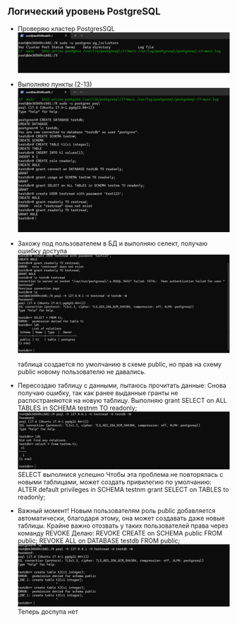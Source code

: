 ## Логический уровень PostgreSQL
- Проверяю кластер PostgresSQL
 ![](https://raw.githubusercontent.com/vrartem/Postgre-DBA-2025-07/refs/heads/main/Logical%20Layer/4.1.png)

- Выполняю пункты (2-13)
  ![](https://raw.githubusercontent.com/vrartem/Postgre-DBA-2025-07/refs/heads/main/Logical%20Layer/4.2.png)

- Захожу под пользователем в БД и выполняю селект, получаю ошибку доступа
  ![](https://raw.githubusercontent.com/vrartem/Postgre-DBA-2025-07/refs/heads/main/Logical%20Layer/4.3.png)
  
  таблица создается по умолчанию в схеме public, но прав на схему public новому пользователю не давались.

- Пересоздаю таблицу с данными, пытаюсь прочитать данные:
  Снова получаю ошибку, так как ранее выданные гранты не распостраняются на новую таблицу.
  Выполняю grant SELECT on ALL TABLES in SCHEMA testnm TO readonly;
  ![](https://raw.githubusercontent.com/vrartem/Postgre-DBA-2025-07/refs/heads/main/Logical%20Layer/4.4.png)
  SELECT выполнися успешно
  Чтобы эта проблема не повторялась с новыми таблицами, может создать привилегию по умолчанию:
  ALTER default privileges in SCHEMA testnm grant SELECT on TABLES to readonly;

- Важный момент! Новым пользователям роль public добавляется автоматически, благодаря этому, она может создавать даже новые таблицы.
  Крайне важно отозвать у таких пользователей права через команду REVOKE
  Делаю:
  REVOKE CREATE on SCHEMA public FROM public; 
  REVOKE ALL on DATABASE testdb FROM public;
  ![](https://raw.githubusercontent.com/vrartem/Postgre-DBA-2025-07/refs/heads/main/Logical%20Layer/4.5.png)
  Теперь доспупа нет
